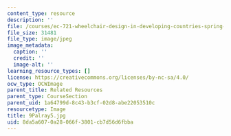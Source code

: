 ```yaml
---
content_type: resource
description: ''
file: /courses/ec-721-wheelchair-design-in-developing-countries-spring-2009/8da5a6070a28066f3801cb7d56d6fbba_9Palray5.jpg
file_size: 31481
file_type: image/jpeg
image_metadata:
  caption: ''
  credit: ''
  image-alt: ''
learning_resource_types: []
license: https://creativecommons.org/licenses/by-nc-sa/4.0/
ocw_type: OCWImage
parent_title: Related Resources
parent_type: CourseSection
parent_uid: 1a64799d-8c43-b3cf-02d8-abe22053510c
resourcetype: Image
title: 9Palray5.jpg
uid: 8da5a607-0a28-066f-3801-cb7d56d6fbba
---
```

